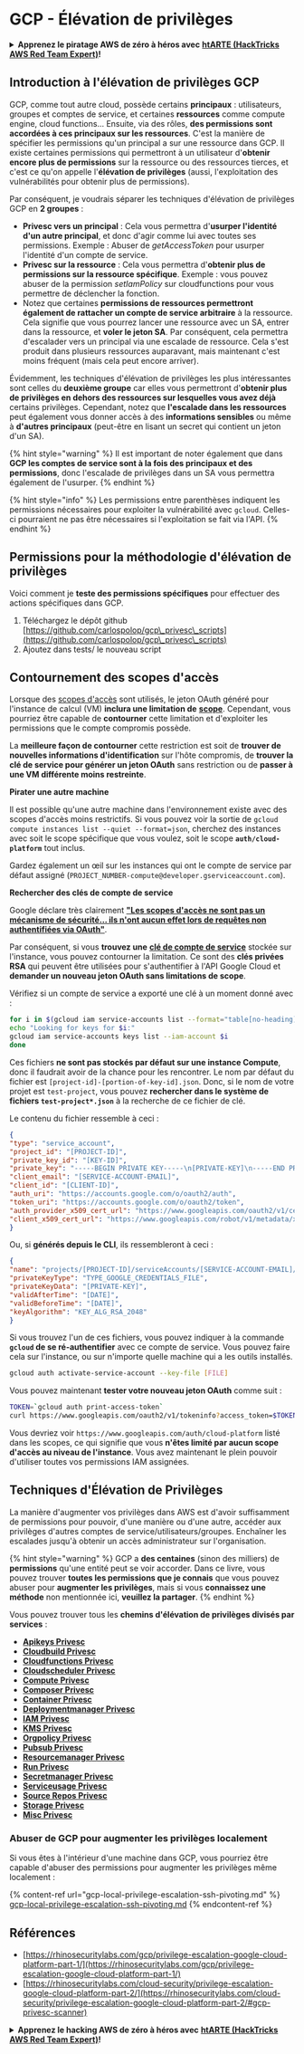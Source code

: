 # GCP - Élévation de privilèges

<details>

<summary><strong>Apprenez le piratage AWS de zéro à héros avec</strong> <a href="https://training.hacktricks.xyz/courses/arte"><strong>htARTE (HackTricks AWS Red Team Expert)</strong></a><strong>!</strong></summary>

Autres moyens de soutenir HackTricks :

* Si vous souhaitez voir votre **entreprise annoncée dans HackTricks** ou **télécharger HackTricks en PDF**, consultez les [**PLANS D'ABONNEMENT**](https://github.com/sponsors/carlospolop) !
* Obtenez le [**merchandising officiel PEASS & HackTricks**](https://peass.creator-spring.com)
* Découvrez [**La Famille PEASS**](https://opensea.io/collection/the-peass-family), notre collection d'[**NFTs exclusifs**](https://opensea.io/collection/the-peass-family)
* **Rejoignez le** 💬 [**groupe Discord**](https://discord.gg/hRep4RUj7f) ou le [**groupe telegram**](https://t.me/peass) ou **suivez** moi sur **Twitter** 🐦 [**@carlospolopm**](https://twitter.com/carlospolopm)**.**
* **Partagez vos astuces de piratage en soumettant des PR aux dépôts github** [**HackTricks**](https://github.com/carlospolop/hacktricks) et [**HackTricks Cloud**](https://github.com/carlospolop/hacktricks-cloud).

</details>

## Introduction à l'élévation de privilèges GCP <a href="#introduction-to-gcp-privilege-escalation" id="introduction-to-gcp-privilege-escalation"></a>

GCP, comme tout autre cloud, possède certains **principaux** : utilisateurs, groupes et comptes de service, et certaines **ressources** comme compute engine, cloud functions...
Ensuite, via des rôles, **des permissions sont accordées à ces principaux sur les ressources**. C'est la manière de spécifier les permissions qu'un principal a sur une ressource dans GCP.
Il existe certaines permissions qui permettront à un utilisateur d'**obtenir encore plus de permissions** sur la ressource ou des ressources tierces, et c'est ce qu'on appelle l'**élévation de privilèges** (aussi, l'exploitation des vulnérabilités pour obtenir plus de permissions).

Par conséquent, je voudrais séparer les techniques d'élévation de privilèges GCP en **2 groupes** :

* **Privesc vers un principal** : Cela vous permettra d'**usurper l'identité d'un autre principal**, et donc d'agir comme lui avec toutes ses permissions. Exemple : Abuser de _getAccessToken_ pour usurper l'identité d'un compte de service.
* **Privesc sur la ressource** : Cela vous permettra d'**obtenir plus de permissions sur la ressource spécifique**. Exemple : vous pouvez abuser de la permission _setIamPolicy_ sur cloudfunctions pour vous permettre de déclencher la fonction.
* Notez que certaines **permissions de ressources permettront également de rattacher un compte de service arbitraire** à la ressource. Cela signifie que vous pourrez lancer une ressource avec un SA, entrer dans la ressource, et **voler le jeton SA**. Par conséquent, cela permettra d'escalader vers un principal via une escalade de ressource. Cela s'est produit dans plusieurs ressources auparavant, mais maintenant c'est moins fréquent (mais cela peut encore arriver).

Évidemment, les techniques d'élévation de privilèges les plus intéressantes sont celles du **deuxième groupe** car elles vous permettront d'**obtenir plus de privilèges en dehors des ressources sur lesquelles vous avez déjà** certains privilèges. Cependant, notez que **l'escalade dans les ressources** peut également vous donner accès à des **informations sensibles** ou même à **d'autres principaux** (peut-être en lisant un secret qui contient un jeton d'un SA).

{% hint style="warning" %}
Il est important de noter également que dans **GCP les comptes de service sont à la fois des principaux et des permissions**, donc l'escalade de privilèges dans un SA vous permettra également de l'usurper.
{% endhint %}

{% hint style="info" %}
Les permissions entre parenthèses indiquent les permissions nécessaires pour exploiter la vulnérabilité avec `gcloud`. Celles-ci pourraient ne pas être nécessaires si l'exploitation se fait via l'API.
{% endhint %}

## Permissions pour la méthodologie d'élévation de privilèges

Voici comment je **teste des permissions spécifiques** pour effectuer des actions spécifiques dans GCP.

1. Téléchargez le dépôt github [https://github.com/carlospolop/gcp\_privesc\_scripts](https://github.com/carlospolop/gcp\_privesc\_scripts)
2. Ajoutez dans tests/ le nouveau script

## Contournement des scopes d'accès <a href="#bypassing-access-scopes" id="bypassing-access-scopes"></a>

Lorsque des [scopes d'accès](https://cloud.google.com/compute/docs/access/service-accounts#accesscopesiam) sont utilisés, le jeton OAuth généré pour l'instance de calcul (VM) **inclura une limitation de** [**scope**](https://oauth.net/2/scope/). Cependant, vous pourriez être capable de **contourner** cette limitation et d'exploiter les permissions que le compte compromis possède.

La **meilleure façon de contourner** cette restriction est soit de **trouver de nouvelles informations d'identification** sur l'hôte compromis, de **trouver la clé de service pour générer un jeton OAuth** sans restriction ou de **passer à une VM différente moins restreinte**.

**Pirater une autre machine**

Il est possible qu'une autre machine dans l'environnement existe avec des scopes d'accès moins restrictifs. Si vous pouvez voir la sortie de `gcloud compute instances list --quiet --format=json`, cherchez des instances avec soit le scope spécifique que vous voulez, soit le scope **`auth/cloud-platform`** tout inclus.

Gardez également un œil sur les instances qui ont le compte de service par défaut assigné (`PROJECT_NUMBER-compute@developer.gserviceaccount.com`).

**Rechercher des clés de compte de service**

Google déclare très clairement [**"Les scopes d'accès ne sont pas un mécanisme de sécurité… ils n'ont aucun effet lors de requêtes non authentifiées via OAuth"**](https://cloud.google.com/compute/docs/access/service-accounts#accesscopesiam).

Par conséquent, si vous **trouvez une** [**clé de compte de service**](https://cloud.google.com/iam/docs/creating-managing-service-account-keys) stockée sur l'instance, vous pouvez contourner la limitation. Ce sont des **clés privées RSA** qui peuvent être utilisées pour s'authentifier à l'API Google Cloud et **demander un nouveau jeton OAuth sans limitations de scope**.

Vérifiez si un compte de service a exporté une clé à un moment donné avec :
```bash
for i in $(gcloud iam service-accounts list --format="table[no-heading](email)"); do
echo "Looking for keys for $i:"
gcloud iam service-accounts keys list --iam-account $i
done
```
Ces fichiers **ne sont pas stockés par défaut sur une instance Compute**, donc il faudrait avoir de la chance pour les rencontrer. Le nom par défaut du fichier est `[project-id]-[portion-of-key-id].json`. Donc, si le nom de votre projet est `test-project`, vous pouvez **rechercher dans le système de fichiers `test-project*.json`** à la recherche de ce fichier de clé.

Le contenu du fichier ressemble à ceci :
```json
{
"type": "service_account",
"project_id": "[PROJECT-ID]",
"private_key_id": "[KEY-ID]",
"private_key": "-----BEGIN PRIVATE KEY-----\n[PRIVATE-KEY]\n-----END PRIVATE KEY-----\n",
"client_email": "[SERVICE-ACCOUNT-EMAIL]",
"client_id": "[CLIENT-ID]",
"auth_uri": "https://accounts.google.com/o/oauth2/auth",
"token_uri": "https://accounts.google.com/o/oauth2/token",
"auth_provider_x509_cert_url": "https://www.googleapis.com/oauth2/v1/certs",
"client_x509_cert_url": "https://www.googleapis.com/robot/v1/metadata/x509/[SERVICE-ACCOUNT-EMAIL]"
}
```
Ou, si **générés depuis le CLI**, ils ressembleront à ceci :
```json
{
"name": "projects/[PROJECT-ID]/serviceAccounts/[SERVICE-ACCOUNT-EMAIL]/keys/[KEY-ID]",
"privateKeyType": "TYPE_GOOGLE_CREDENTIALS_FILE",
"privateKeyData": "[PRIVATE-KEY]",
"validAfterTime": "[DATE]",
"validBeforeTime": "[DATE]",
"keyAlgorithm": "KEY_ALG_RSA_2048"
}
```
Si vous trouvez l'un de ces fichiers, vous pouvez indiquer à la commande **`gcloud` de se ré-authentifier** avec ce compte de service. Vous pouvez faire cela sur l'instance, ou sur n'importe quelle machine qui a les outils installés.
```bash
gcloud auth activate-service-account --key-file [FILE]
```
Vous pouvez maintenant **tester votre nouveau jeton OAuth** comme suit :
```bash
TOKEN=`gcloud auth print-access-token`
curl https://www.googleapis.com/oauth2/v1/tokeninfo?access_token=$TOKEN
```
Vous devriez voir `https://www.googleapis.com/auth/cloud-platform` listé dans les scopes, ce qui signifie que vous **n'êtes limité par aucun scope d'accès au niveau de l'instance**. Vous avez maintenant le plein pouvoir d'utiliser toutes vos permissions IAM assignées.

## Techniques d'Élévation de Privilèges

La manière d'augmenter vos privilèges dans AWS est d'avoir suffisamment de permissions pour pouvoir, d'une manière ou d'une autre, accéder aux privilèges d'autres comptes de service/utilisateurs/groupes. Enchaîner les escalades jusqu'à obtenir un accès administrateur sur l'organisation.

{% hint style="warning" %}
GCP a **des centaines** (sinon des milliers) de **permissions** qu'une entité peut se voir accorder. Dans ce livre, vous pouvez trouver **toutes les permissions que je connais** que vous pouvez abuser pour **augmenter les privilèges**, mais si vous **connaissez une méthode** non mentionnée ici, **veuillez la partager**.
{% endhint %}

Vous pouvez trouver tous les **chemins d'élévation de privilèges divisés par services** :

* [**Apikeys Privesc**](gcp-apikeys-privesc.md)
* [**Cloudbuild Privesc**](gcp-cloudbuild-privesc.md)
* [**Cloudfunctions Privesc**](gcp-cloudfunctions-privesc.md)
* [**Cloudscheduler Privesc**](gcp-cloudscheduler-privesc.md)
* [**Compute Privesc**](../../gcp-pentesting/gcp-privilege-escalation/gcp-compute-privesc/)
* [**Composer Privesc**](gcp-composer-privesc.md)
* [**Container Privesc**](gcp-container-privesc.md)
* [**Deploymentmanager Privesc**](gcp-deploymentmaneger-privesc.md)
* [**IAM Privesc**](gcp-iam-privesc.md)
* [**KMS Privesc**](gcp-kms-privesc.md)
* [**Orgpolicy Privesc**](gcp-orgpolicy-privesc.md)
* [**Pubsub Privesc**](gcp-pubsub-privesc.md)
* [**Resourcemanager Privesc**](gcp-resourcemanager-privesc.md)
* [**Run Privesc**](gcp-run-privesc.md)
* [**Secretmanager Privesc**](gcp-secretmanager-privesc.md)
* [**Serviceusage Privesc**](gcp-serviceusage-privesc.md)
* [**Source Repos Privesc**](gcp-sourcerepos-privesc.md)
* [**Storage Privesc**](gcp-storage-privesc.md)
* [**Misc Privesc**](gcp-misc-perms-privesc.md)

### Abuser de GCP pour augmenter les privilèges localement

Si vous êtes à l'intérieur d'une machine dans GCP, vous pourriez être capable d'abuser des permissions pour augmenter les privilèges même localement :

{% content-ref url="gcp-local-privilege-escalation-ssh-pivoting.md" %}
[gcp-local-privilege-escalation-ssh-pivoting.md](gcp-local-privilege-escalation-ssh-pivoting.md)
{% endcontent-ref %}

## Références

* [https://rhinosecuritylabs.com/gcp/privilege-escalation-google-cloud-platform-part-1/](https://rhinosecuritylabs.com/gcp/privilege-escalation-google-cloud-platform-part-1/)
* [https://rhinosecuritylabs.com/cloud-security/privilege-escalation-google-cloud-platform-part-2/](https://rhinosecuritylabs.com/cloud-security/privilege-escalation-google-cloud-platform-part-2/#gcp-privesc-scanner)

<details>

<summary><strong>Apprenez le hacking AWS de zéro à héros avec</strong> <a href="https://training.hacktricks.xyz/courses/arte"><strong>htARTE (HackTricks AWS Red Team Expert)</strong></a><strong>!</strong></summary>

Autres moyens de soutenir HackTricks :

* Si vous souhaitez voir votre **entreprise annoncée dans HackTricks** ou **télécharger HackTricks en PDF**, consultez les [**PLANS D'ABONNEMENT**](https://github.com/sponsors/carlospolop)!
* Obtenez le [**merchandising officiel PEASS & HackTricks**](https://peass.creator-spring.com)
* Découvrez [**La Famille PEASS**](https://opensea.io/collection/the-peass-family), notre collection d'[**NFTs**](https://opensea.io/collection/the-peass-family) exclusifs
* **Rejoignez le** 💬 [**groupe Discord**](https://discord.gg/hRep4RUj7f) ou le [**groupe Telegram**](https://t.me/peass) ou **suivez** moi sur **Twitter** 🐦 [**@carlospolopm**](https://twitter.com/carlospolopm)**.**
* **Partagez vos astuces de hacking en soumettant des PR aux dépôts github** [**HackTricks**](https://github.com/carlospolop/hacktricks) et [**HackTricks Cloud**](https://github.com/carlospolop/hacktricks-cloud).

</details>
